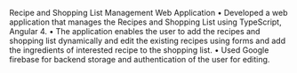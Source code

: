 Recipe and Shopping List Management Web Application
•	Developed a web application that manages the Recipes and Shopping List using TypeScript, Angular 4. 
•	The application enables the user to add the recipes and shopping list dynamically and edit the existing recipes using forms and add the ingredients of interested recipe to the shopping list.
•	Used Google firebase for backend storage and authentication of the user for editing.
